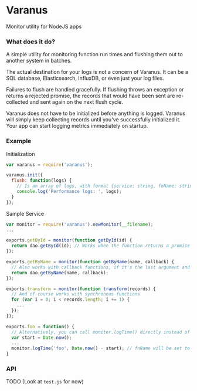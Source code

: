 # Varanus
Monitor utility for NodeJS apps

### What does it do?
A simple utility for monitoring function run times and flushing them out to another system in batches.

The actual destination for your logs is not a concern of Varanus. It can be a SQL database, Elasticsearch, InfluxDB, or even just your log files.

Failures to flush are handled gracefully. If flushing throws an exception or returns a rejected promise, the records that would have been sent are re-collected and sent again on the next flush cycle. 

Varanus does not have to be initialized before anything is logged. Varanus will simply keep collecting records until you've successfully initialized it. Your app can start logging metrics immediately on startup.

### Example

Initialization
```js
var varanus = require('varanus');

varanus.init({
  flush: function(logs) {
    // Is an array of logs, with format {service: string, fnName: string, time: integer (ms), created: Date}
    console.log('Performance logs: ', logs);
  }
});
```

Sample Service
```js
var monitor = require('varanus').newMonitor(__filename);
...

exports.getById = monitor(function getById(id) {
  return dao.getById(id); // Works when the function returns a promise
});

exports.getByName = monitor(function getByName(name, callback) {
  // Also works with callback functions, if it's the last argument and follows (err, result) style
  return dao.getByName(name, callback);
});

exports.transform = monitor(function transform(records) {
  // And of course works with synchronous functions
  for (var i = 0; i < records.length; i += 1) {
    ...
  });
});

exports.foo = function() {
  // Alternatively, you can call monitor.logTime() directly instead of wrapping a function
  var start = Date.now();
  ...
  monitor.logTime('foo', Date.now() - start); // fnName will be set to 'foo'
}
```

### API
TODO (Look at `test.js` for now)

